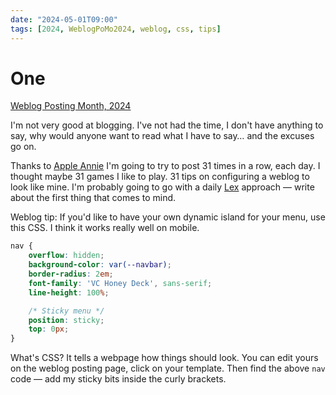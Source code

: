 ```yaml
---
date: "2024-05-01T09:00"
tags: [2024, WeblogPoMo2024, weblog, css, tips]
---
```


# One
<!-- truncate -->

[Weblog Posting Month, 2024](https://weblog.anniegreens.lol/weblog-posting-month-2024)

I'm not very good at blogging. I've not had the time, I don't have anything to say, why would anyone want to read what I have to say… and the excuses go on.

Thanks to [Apple Annie](https://social.lol/@anniegreens) I'm going to try to post 31 times in a row, each day. I thought maybe 31 games I like to play. 31 tips on configuring a weblog to look like mine. I'm probably going to go with a daily [Lex](https://social.lol/@lexfri@hachyderm.io) approach — write about the first thing that comes to mind.

Weblog tip: If you'd like to have your own dynamic island for your menu, use this CSS. I think it works really well on mobile.

```css
nav {
    overflow: hidden;
    background-color: var(--navbar);
    border-radius: 2em;
    font-family: 'VC Honey Deck', sans-serif;
    line-height: 100%;

    /* Sticky menu */
    position: sticky;
    top: 0px;
}
``` 

What's CSS? It tells a webpage how things should look. You can edit yours on the weblog posting page, click on your template. Then find the above `nav` code — add my sticky bits inside the curly brackets. 